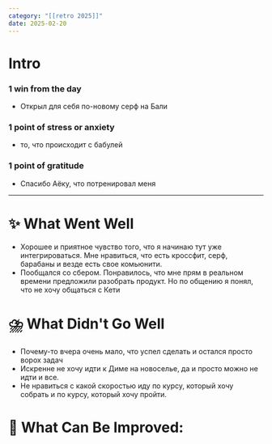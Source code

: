 ```yaml
---
category: "[[retro 2025]]"
date: 2025-02-20
---
```


# Intro
### 1 win from the day
- Открыл для себя по-новому серф на Бали
### 1 point of stress or anxiety
- то, что происходит с бабулей
### 1 point of gratitude
- Спасибо Аёку, что потренировал меня
---
# **✨ What Went Well**
- Хорошее и приятное чувство того, что я начинаю тут уже интегрироваться. Мне нравиться, что есть кроссфит, серф, барабаны и везде есть свое комьюнити. 
- Пообщался со сбером. Понравилось, что мне прям в реальном времени предложили разобрать продукт. Но по общению я понял, что не хочу общаться с Кети


#  **⛈️ What Didn't Go Well**
- Почему-то вчера очень мало, что успел сделать и остался просто ворох задач
- Искренне не хочу идти к Диме на новоселье, да и просто можно не идти и все.
- Не нравиться с какой скоростью иду по курсу, который хочу собрать и по курсу, который хочу пройти. 


# **💫 What Can Be Improved**:


